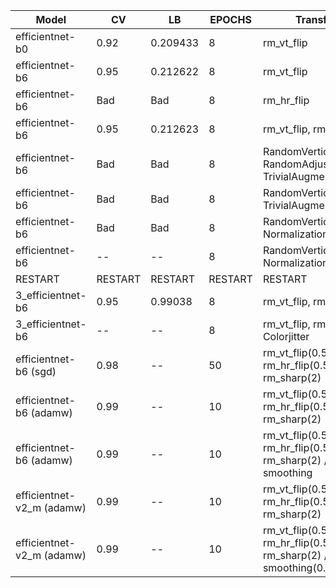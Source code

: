 |Model|CV|LB| EPOCHS | Transforms |
 |---|---|---|---|---|
|efficientnet-b0|0.92|0.209433|8|rm_vt_flip|
|efficientnet-b6|0.95|0.212622|8|rm_vt_flip|
|efficientnet-b6|Bad|Bad|8|rm_hr_flip|
|efficientnet-b6| 0.95 | 0.212623 |8|rm_vt_flip, rm_shap|
|efficientnet-b6| Bad|Bad |8|RandomVerticalFlip, RandomAdjustSharpness, TrivialAugmentWide|
|efficientnet-b6| Bad|Bad |8|RandomVerticalFlip, TrivialAugmentWide|
|efficientnet-b6| Bad|Bad |8|RandomVerticalFlip, Normalization|
|efficientnet-b6| --|-- |8|RandomVerticalFlip, Normalization, 
| RESTART | RESTART | RESTART | RESTART | RESTART |
|3_efficientnet-b6| 0.95 | 0.99038 | 8 |rm_vt_flip, rm_shap|
|3_efficientnet-b6| -- | -- | 8 | rm_vt_flip, rm_shap, Colorjitter|
|efficientnet-b6 (sgd)| 0.98 | -- | 50 | rm_vt_flip(0.5) / rm_hr_flip(0.5) / rm_sharp(2) |
|efficientnet-b6 (adamw)| 0.99 | -- | 10 | rm_vt_flip(0.5) / rm_hr_flip(0.5) / rm_sharp(2) |
|efficientnet-b6 (adamw)| 0.99 | -- | 10 | rm_vt_flip(0.5) / rm_hr_flip(0.5) / rm_sharp(2) / label smoothing |
|efficientnet-v2_m (adamw)| 0.99 | -- | 10 | rm_vt_flip(0.5) / rm_hr_flip(0.5) / rm_sharp(2) |
|efficientnet-v2_m (adamw)| 0.99 | -- | 10 | rm_vt_flip(0.5) / rm_hr_flip(0.5) / rm_sharp(2) / label smoothing(0.1) |

